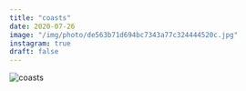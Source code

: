 ```yaml
---
title: "coasts"
date: 2020-07-26
image: "/img/photo/de563b71d694bc7343a77c324444520c.jpg"
instagram: true
draft: false
---
```


![coasts](/img/photo/de563b71d694bc7343a77c324444520c.jpg)
